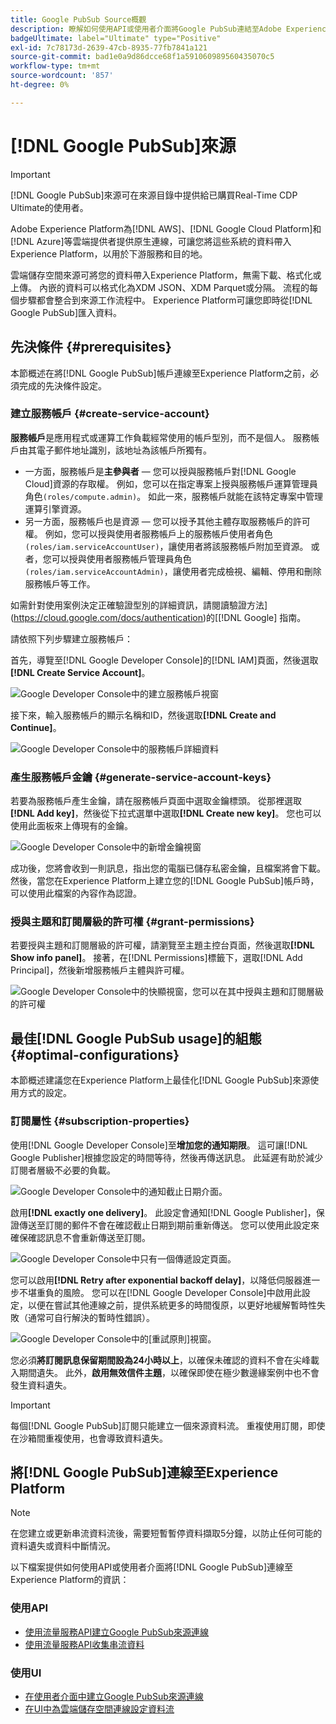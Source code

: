 ```yaml
---
title: Google PubSub Source概觀
description: 瞭解如何使用API或使用者介面將Google PubSub連結至Adobe Experience Platform。
badgeUltimate: label="Ultimate" type="Positive"
exl-id: 7c78173d-2639-47cb-8935-77fb7841a121
source-git-commit: bad1e0a9d86dcce68f1a591060989560435070c5
workflow-type: tm+mt
source-wordcount: '857'
ht-degree: 0%

---
```


# [!DNL Google PubSub]來源

>[!IMPORTANT]
>
>[!DNL Google PubSub]來源可在來源目錄中提供給已購買Real-Time CDP Ultimate的使用者。

Adobe Experience Platform為[!DNL AWS]、[!DNL Google Cloud Platform]和[!DNL Azure]等雲端提供者提供原生連線，可讓您將這些系統的資料帶入Experience Platform，以用於下游服務和目的地。

雲端儲存空間來源可將您的資料帶入Experience Platform，無需下載、格式化或上傳。 內嵌的資料可以格式化為XDM JSON、XDM Parquet或分隔。 流程的每個步驟都會整合到來源工作流程中。 Experience Platform可讓您即時從[!DNL Google PubSub]匯入資料。

## 先決條件 {#prerequisites}

本節概述在將[!DNL Google PubSub]帳戶連線至Experience Platform之前，必須完成的先決條件設定。

### 建立服務帳戶 {#create-service-account}

**服務帳戶**&#x200B;是應用程式或運算工作負載經常使用的帳戶型別，而不是個人。 服務帳戶由其電子郵件地址識別，該地址為該帳戶所獨有。

* 一方面，服務帳戶是&#x200B;**主參與者** — 您可以授與服務帳戶對[!DNL Google Cloud]資源的存取權。 例如，您可以在指定專案上授與服務帳戶運算管理員角色`(roles/compute.admin)`。 如此一來，服務帳戶就能在該特定專案中管理運算引擎資源。
* 另一方面，服務帳戶也是資源 — 您可以授予其他主體存取服務帳戶的許可權。 例如，您可以授與使用者服務帳戶上的服務帳戶使用者角色`(roles/iam.serviceAccountUser)`，讓使用者將該服務帳戶附加至資源。 或者，您可以授與使用者服務帳戶管理員角色`(roles/iam.serviceAccountAdmin)`，讓使用者完成檢視、編輯、停用和刪除服務帳戶等工作。

如需針對使用案例決定正確驗證型別的詳細資訊，請閱讀驗證方法](https://cloud.google.com/docs/authentication)的[[!DNL Google] 指南。

請依照下列步驟建立服務帳戶：

首先，導覽至[!DNL Google Developer Console]的[!DNL IAM]頁面，然後選取&#x200B;**[!DNL Create Service Account]**。

![Google Developer Console中的建立服務帳戶視窗](../../images/tutorials/create/google-pubsub/create-service-account.png)

接下來，輸入服務帳戶的顯示名稱和ID，然後選取&#x200B;**[!DNL Create and Continue]**。

![Google Developer Console中的服務帳戶詳細資料](../../images/tutorials/create/google-pubsub/service-account-details.png)

### 產生服務帳戶金鑰 {#generate-service-account-keys}

若要為服務帳戶產生金鑰，請在服務帳戶頁面中選取金鑰標頭。 從那裡選取&#x200B;**[!DNL Add key]**，然後從下拉式選單中選取&#x200B;**[!DNL Create new key]**。 您也可以使用此面板來上傳現有的金鑰。

![Google Developer Console中的新增金鑰視窗](../../images/tutorials/create/google-pubsub/add-key.png)

成功後，您將會收到一則訊息，指出您的電腦已儲存私密金鑰，且檔案將會下載。 然後，當您在Experience Platform上建立您的[!DNL Google PubSub]帳戶時，可以使用此檔案的內容作為認證。

### 授與主題和訂閱層級的許可權 {#grant-permissions}

若要授與主題和訂閱層級的許可權，請瀏覽至主題主控台頁面，然後選取&#x200B;**[!DNL Show info panel]**。 接著，在[!DNL Permissions]標籤下，選取[!DNL Add Principal]，然後新增服務帳戶主體與許可權。

![Google Developer Console中的快顯視窗，您可以在其中授與主題和訂閱層級的許可權](../../images/tutorials/create/google-pubsub/add-principal.png)

## 最佳[!DNL Google PubSub usage]的組態 {#optimal-configurations}

本節概述建議您在Experience Platform上最佳化[!DNL Google PubSub]來源使用方式的設定。

### 訂閱屬性 {#subscription-properties}

使用[!DNL Google Developer Console]至&#x200B;**增加您的通知期限**。 這可讓[!DNL Google Publisher]根據您設定的時間等待，然後再傳送訊息。 此延遲有助於減少訂閱者層級不必要的負載。

![Google Developer Console中的通知截止日期介面。](../../images/tutorials/create/google-pubsub/acknowledgement-deadline.png)

啟用&#x200B;**[!DNL exactly one delivery]**。 此設定會通知[!DNL Google Publisher]，保證傳送至訂閱的郵件不會在確認截止日期到期前重新傳送。 您可以使用此設定來確保確認訊息不會重新傳送至訂閱。

![Google Developer Console中只有一個傳遞設定頁面。](../../images/tutorials/create/google-pubsub/exactly-one-delivery.png)

您可以啟用&#x200B;**[!DNL Retry after exponential backoff delay]**，以降低伺服器進一步不堪重負的風險。 您可以在[!DNL Google Developer Console]中啟用此設定，以便在嘗試其他連線之前，提供系統更多的時間復原，以更好地緩解暫時性失敗（通常可自行解決的暫時性錯誤）。

![Google Developer Console中的[重試原則]視窗。](../../images/tutorials/create/google-pubsub/retry-policy.png)

您必須&#x200B;**將訂閱訊息保留期間設為24小時以上**，以確保未確認的資料不會在尖峰載入期間遺失。 此外，**啟用無效信件主題**，以確保即使在極少數邊緣案例中也不會發生資料遺失。

>[!IMPORTANT]
>
>每個[!DNL Google PubSub]訂閱只能建立一個來源資料流。 重複使用訂閱，即使在沙箱間重複使用，也會導致資料遺失。

## 將[!DNL Google PubSub]連線至Experience Platform

>[!NOTE]
>
>在您建立或更新串流資料流後，需要短暫暫停資料擷取5分鐘，以防止任何可能的資料遺失或資料中斷情況。

以下檔案提供如何使用API或使用者介面將[!DNL Google PubSub]連線至Experience Platform的資訊：

### 使用API

* [使用流量服務API建立Google PubSub來源連線](../../tutorials/api/create/cloud-storage/google-pubsub.md)
* [使用流量服務API收集串流資料](../../tutorials/api/collect/streaming.md)

### 使用UI

* [在使用者介面中建立Google PubSub來源連線](../../tutorials/ui/create/cloud-storage/google-pubsub.md)
* [在UI中為雲端儲存空間連線設定資料流](../../tutorials/ui/dataflow/streaming/cloud-storage-streaming.md)
